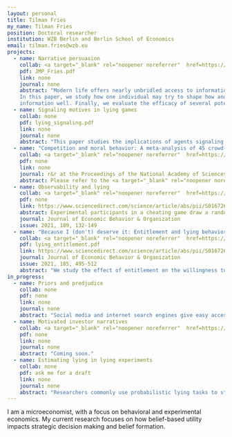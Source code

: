 ```yaml
---
layout: personal
title: Tilman Fries
my_name: Tilman Fries
position: Doctoral researcher
institution: WZB Berlin and Berlin School of Economics
email: tilman.fries@wzb.eu
projects:
  - name: Narrative persuasion
    collab: <a target="_blank" rel="noopener noreferrer"  href=https://sites.google.com/site/kaibarron/>Kai Barron</a>
    pdf: JMP_Fries.pdf
    link: none
    journal: none
    abstract: "Modern life offers nearly unbridled access to information; it is the harnessing of this information to guide decision-making that presents a challenge.
    In this paper, we study how one individual may try to shape how another individual interprets objective information by proposing a causal explanation (or narrative) that makes sense of this objective information. Using an experiment, we study the use of narratives as a persuasive tool in the context of financial advice, where advisors may hold incentives that differ from those of the individuals they are advising. Our results reveal several insights about the underlying mechanisms that govern narrative persuasion. First, we show evidence that advisors construct self-interested narratives and make them persuasive by tailoring them to fit the objective information. Second, we demonstrate that advisors are able to shift investors' beliefs about the future performance of a company. Third, we identify the types of narratives that investors adopt, namely those that fit the objective
    information well. Finally, we evaluate the efficacy of several potential policy interventions aimed at protecting investors. We find that narrative persuasion is difficult to protect against."
  - name: Signaling motives in lying games
    collab: none
    pdf: lying_signaling.pdf
    link: none
    journal: none
    abstract: "This paper studies the implications of agents signaling their moral type in a lying game. In the theoretical analysis, a signaling motive emerges where agents dislike being suspected of lying and where some lies are more stigmatized than others. The equilibrium prediction of the model can explain experimental data from previous studies, in particular on partial lying, where individuals lie to gain a non payoff-maximizing amount. I discuss the relationship with theoretical models of lying that conceptualize the image concern as an aversion to being suspected of lying and provide applications to narratives, learning, and the disclosure of lies."
  - name: "Competition and moral behavior: A meta-analysis of 45 crowd-sourced experimental designs"
    collab: <a target="_blank" rel="noopener noreferrer"  href=https://chr-huber.com/>Christoph Huber</a>, <a target="_blank" rel="noopener noreferrer"  href=https://sites.google.com/site/annadreber/>Anna Dreber</a>, <a target="_blank" rel="noopener noreferrer"  href=https://www.holzmeister.biz/>Felix Holzmeister</a>, and many more
    pdf: none
    link: none
    journal: r&r at the Proceedings of the National Academy of Sciences
    abstract: Please refer to the <a target="_blank" rel="noopener noreferrer"  href=https://manydesigns.online/>project website</a> for more information.
  - name: Observability and lying
    collab: <a target="_blank" rel="noopener noreferrer"  href=https://rady.ucsd.edu/people/faculty/gneezy/>Uri Gneezy</a>, <a target="_blank" rel="noopener noreferrer"   href=https://sites.google.com/site/agnekajackaite/home>Agne Kajackaite</a>, and <a target="_blank" rel="noopener noreferrer" href=https://www.danielparra.co/>Daniel Parra</a>
    pdf: none
    link: https://www.sciencedirect.com/science/article/abs/pii/S0167268121002778
    abstract: Experimental participants in a cheating game draw a random number and then report any number they wish, receiving a monetary payoff based only on the report. We study how these reports depend on the level of observability of both the random draw and the report by the experimenter. Our results show that whereas increasing the observability of the random draw decreases cheating, increasing the anonymity of the reports does not affect average reports.
    journal: Journal of Economic Behavior & Organization
    issue: 2021, 189, 132-149
  - name: "Because I (don't) deserve it: Entitlement and lying behavior"
    collab: <a target="_blank" rel="noopener noreferrer"  href=https://www.danielparra.co/>Daniel Parra</a>
    pdf: lying_entitlement.pdf
    link: https://www.sciencedirect.com/science/article/abs/pii/S0167268121001013?dgcid=author
    journal: Journal of Economic Behavior & Organization
    issue: 2021, 185, 495-512
    abstract: "We study the effect of entitlement on the willingness to lie. We set up a model of lying where individuals feel more or less entitled to their endowment  depending on how they earned it. When given the opportunity to lie to keep their endowment, individuals who feel more entitled are encouraged to lie while others are discouraged. To test the model predictions we use a laboratory experiment where we compare the lying behavior of participants endowed with a high endowment and participants endowed with a low endowment. In one treatment, the allocation of the endowment is decided by participants' performance, and in the other, it is determined by a random draw. Our study shows that deservingness influences lying in an intuitive direction: when participants' performance determines income, those who earn less money lie less than those who earn more. We do not find differences in lying when participants perform the same task but lie to keep windfall endowments."
in_progress:
  - name: Priors and predjudice
    collab: none
    pdf: none
    link: none
    journal: none
    abstract: "Social media and internet search engines give easy access to information about others. This paper studies the behavioral consequences when individuals learn more about others they interact with. In principle, as observers learn about decision makers, this limits the ability of decision makers to signal their type through their actions. I provide experimental evidence in support of this theoretical mechanism. In addition, I explore specific channels that can potentially uphold high levels of prosocial behavior over time. I find that imperfect memory&mdash;the observer forgetting what they learned about the decision-maker in the past&mdash;helps to keep prosocial behavior at high levels. However, I also find that individuals are generally not forgiving; they believe that those who acted egoistically in the past will remain egoistic in the future. This lowers the supply of prosocial behavior over time."
  - name: Motivated investor narratives
    collab: <a target="_blank" rel="noopener noreferrer"  href=https://sites.google.com/site/kaibarron/>Kai Barron</a>
    pdf: none
    link: none
    journal: none
    abstract: "Coming soon."
  - name: Estimating lying in lying experiments
    collab: none
    pdf: ask me for a draft
    link: none
    journal: none
    abstract: "Researchers commonly use probabilistic lying tasks to study preferences for truth-telling. In these tasks, individuals first draw a state from a known distribution and then make a report. Individuals receive a payment based only on the report. When analyzing data from these tasks, researchers have to rely on reports as draws remain unobserved. This paper shows how common analysis methods can get the size and the direction of the effect of a variable on lying wrong. The paper then presents an empirical model which overcomes this problem. It provides three applications. The first application shows how the empirical model can combine data from different lying tasks. The second application unties factors that influence intrinsic and extrinsic lying costs. The third application uses the model in structural estimation. I also provide code that implements the model in Stata."
---
```


I am a microeconomist, with a focus on behavioral and experimental economics. My current research focuses on how belief-based utility impacts strategic decision making and belief formation.
